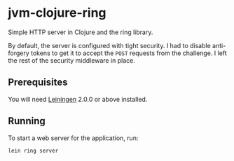 # jvm-clojure-ring

Simple HTTP server in Clojure and the ring library.

By default, the server is configured with tight security.  I had to disable
anti-forgery tokens to get it to accept the `POST` requests from the challenge.
I left the rest of the security middleware in place.


## Prerequisites

You will need [Leiningen][] 2.0.0 or above installed.

[leiningen]: https://github.com/technomancy/leiningen

## Running

To start a web server for the application, run:

    lein ring server

